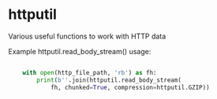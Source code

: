 # httputil
Various useful functions to work with HTTP data

Example httputil.read_body_stream() usage:
```python

    with open(http_file_path, 'rb') as fh:
        print(b''.join(httputil.read_body_stream(
            fh, chunked=True, compression=httputil.GZIP))
```
